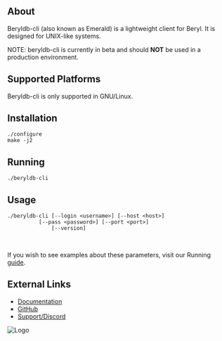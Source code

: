 ## About

Beryldb-cli (also known as Emerald) is a lightweight client for Beryl. It is designed for UNIX-like
systems.

NOTE: beryldb-cli is currently in beta and should **NOT** be used in a production
environment.

## Supported Platforms

Beryldb-cli is only supported in GNU/Linux.

## Installation

```
./configure
make -j2
```

## Running

```
./beryldb-cli
```

## Usage

```
./beryldb-cli [--login <username>] [--host <host>] 
   	      [--pass <password>] [--port <port>] 
              [--version]
```

<br>

If you wish to see examples about these parameters, visit our Running [guide](https://docs.beryl.dev/clients/cli/running/).

## External Links

* [Documentation](https://docs.beryl.dev/clients/cli/installing/)
* [GitHub](https://github.com/beryldb/beryldb-cli)
* [Support/Discord](https://discord.gg/sqsXVYuGrX)

![Logo](https://docs.beryl.dev/img/logo.png)
